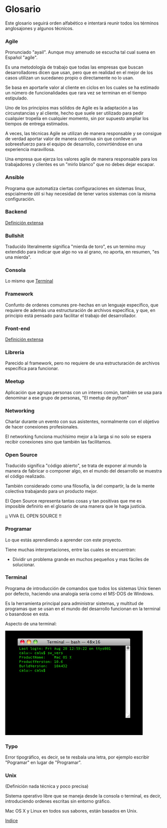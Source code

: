 # Glosario

Este glosario seguirá orden alfabético e intentará reunir todos los términos anglosajones y algunos técnicos.

### Agile
 Pronunciado "ayail". Aunque muy amenudo se escucha tal cual suena en Español "agíle".

Es una metodología de trabajo que todas las empresas que buscan desarrolladores dicen que usan, pero que en realidad en el mejor de los casos utilizan un sucedaneo propio o directamente no lo usan.

Se basa en aportarle valor al cliente en ciclos en los cuales se ha estimado un número de funcionalidades que rara vez se terminan en el tiempo estipulado.

Uno de los principios mas sólidos de Agile es la adaptación a las circunstancias y al cliente, hecho que suele ser utilizado para pedir cualquier tropelía en cualquier momento, sin por supuesto ampliar los tiempos de entrega estimados.

A veces, las técnicas Agile se utilizan de manera responsable y se consigue de verdad aportar valor de manera continua sin que conlleve un sobreesfuerzo para el equipo de desarrollo, convirtiéndose en una experiencia maravillosa.

Una empresa que ejerza los valores agile de manera responsable para los trabajadores y clientes es un "mirlo blanco" que no debes dejar escapar.

### Ansible

Programa que automatiza ciertas configuraciones en sistemas linux, espcialmente útil si hay necesidad de tener varios sistemas con la misma configuración.

### Backend
[Definición extensa](./quienhaceque.md#back-end) 

### Bullshit

Traducido literalmente significa "mierda de toro", es un termino muy extendido para indicar que algo no va al grano, no aporta, en resumen, "es una mierda".

### Consola

Lo mismo que [Terminal](#terminal)

### Framework

Confunto de ordenes comunes pre-hechas en un lenguaje específico, que requiere de además una estructuración de archivos específica, y que, en principio está pensado para facilitar el trabajo del desarrollador.

### Front-end
[Definición extensa](./quienhaceque.md)

### Librería

Parecido al framework, pero no requiere de una estructuración de archivos específica para funcionar.

### Meetup

Aplicación que agrupa personas con un interes común, también se usa para denominar a ese grupo de personas, "El meetup de python"

### Networking

Charlar durante un evento con sus asistentes, normalmente con el objetivo de hacer conexiones profesionales.

El networking funciona muchísimo mejor a la larga si no solo se espera recibir conexiones sino que también las facilitamos.

### Open Source

Traducido significa "código abierto", se trata de exponer al mundo la manera de fabricar o componer algo, en el mundo del desarrollo se muestra el código realizado.

También considerado como una filosofía, la del compartir, la de la mente colectiva trabajando para un producto mejor.

El Open Source representa tantas cosas y tan positivas que me es imposible definirlo en el glosario de una manera que le haga justicia.

¡¡ VIVA EL OPEN SOURCE !!

### Programar

Lo que estás aprendiendo a aprender con este proyecto.

Tiene muchas interpretaciones, entre las cuales se encuentran:

- Dividir un problema grande en muchos pequeños y mas fáciles de solucionar.
 
### Terminal

Programa de introducción de comandos que todos los sistemas Unix tienen por defecto, haciendo una analogía sería como el MS-DOS de Windows.

Es la herramienta principal para administrar sistemas, y multitud de programas que se usan en el mundo del desarrollo funcionan en la terminal o basandose en esta.

Aspecto de una terminal:

![](./contenido/img/glosario/terminal.jpg)


### Typo

Error tipográfico, es decir, se te resbala una letra, por ejemplo escribir "Pogramar" en lugar de "Programar".

### Unix
(Definición nada técnica y poco precisa)

Sistema operativo libre que se maneja desde la consola o terminal, es decir, introduciendo ordenes escritas sin entorno gráfico.

Mac OS X y Linux en todos sus sabores, están basados en Unix.

[Indice](../indice.md)